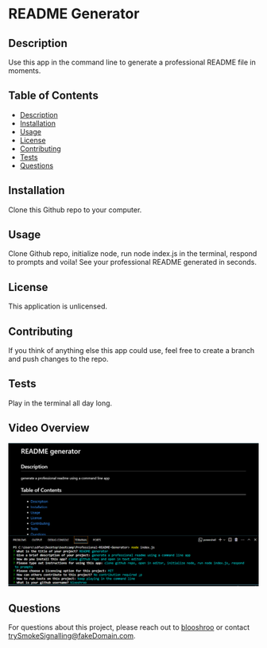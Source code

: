   # README Generator

  ## Description
  Use this app in the command line to generate a professional README file in moments.

  
  ## Table of Contents
  - [Description](#description)
  - [Installation](#installation)
  - [Usage](#usage)
  - [License](#license)
  - [Contributing](#contributing)
  - [Tests](#tests)
  - [Questions](#questions)
  

  ## Installation
  Clone this Github repo to your computer.

  ## Usage
  Clone Github repo, initialize node, run node index.js in the terminal, respond to prompts and voila! See your professional README generated in seconds.

  ## License
  This application is unlicensed.

  ## Contributing
  If you think of anything else this app could use, feel free to create a branch and push changes to the repo.

  ## Tests
  Play in the terminal all day long. 

  ## Video Overview
  [![Video](./assets/readme-gen-screenshot.png)](./assets/screencastify-video.mp4)

  ## Questions
  For questions about this project, please reach out to [blooshroo](https://github.com/blooshroo) or contact [trySmokeSignalling@fakeDomain.com](mailto:trySmokeSignalling@fakeDomain.com).
